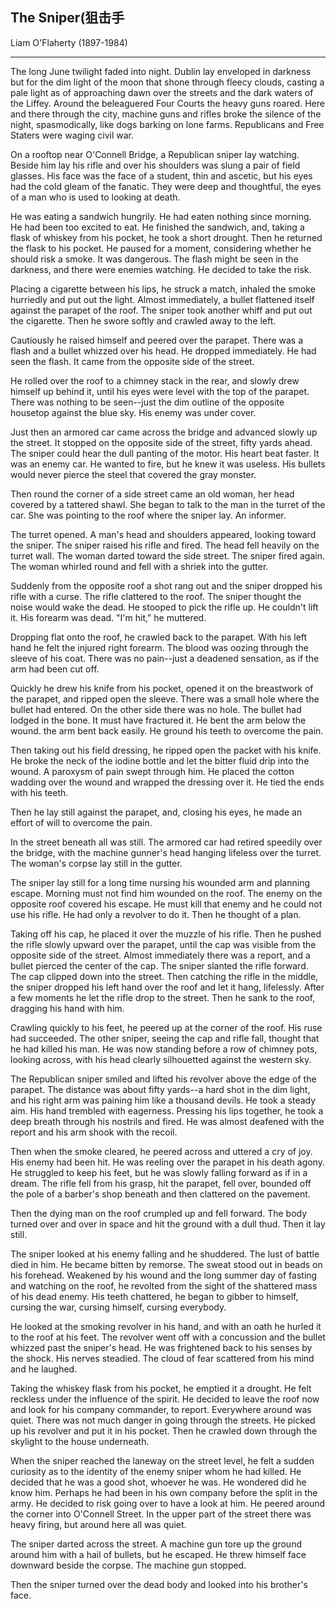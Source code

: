 ## The Sniper(狙击手

Liam O'Flaherty (1897-1984)

---



The long June twilight faded into night. Dublin lay enveloped in darkness but for the dim light of the moon that shone through fleecy clouds, casting a pale light as of approaching dawn over the streets and the dark waters of the Liffey. Around the beleaguered Four Courts the heavy guns roared. Here and there through the city, machine guns and rifles broke the silence of the night, spasmodically, like dogs barking on lone farms. Republicans and Free Staters were waging civil war.

On a rooftop near O'Connell Bridge, a Republican sniper lay watching. Beside him lay his rifle and over his shoulders was slung a pair of field glasses. His face was the face of a student, thin and ascetic, but his eyes had the cold gleam of the fanatic. They were deep and thoughtful, the eyes of a man who is used to looking at death.

He was eating a sandwich hungrily. He had eaten nothing since morning. He had been too excited to eat. He finished the sandwich, and, taking a flask of whiskey from his pocket, he took a short drought. Then he returned the flask to his pocket. He paused for a moment, considering whether he should risk a smoke. It was dangerous. The flash might be seen in the darkness, and there were enemies watching. He decided to take the risk.

Placing a cigarette between his lips, he struck a match, inhaled the smoke hurriedly and put out the light. Almost immediately, a bullet flattened itself against the parapet of the roof. The sniper took another whiff and put out the cigarette. Then he swore softly and crawled away to the left.

Cautiously he raised himself and peered over the parapet. There was a flash and a bullet whizzed over his head. He dropped immediately. He had seen the flash. It came from the opposite side of the street.

He rolled over the roof to a chimney stack in the rear, and slowly drew himself up behind it, until his eyes were level with the top of the parapet. There was nothing to be seen--just the dim outline of the opposite housetop against the blue sky. His enemy was under cover.

Just then an armored car came across the bridge and advanced slowly up the street. It stopped on the opposite side of the street, fifty yards ahead. The sniper could hear the dull panting of the motor. His heart beat faster. It was an enemy car. He wanted to fire, but he knew it was useless. His bullets would never pierce the steel that covered the gray monster.

Then round the corner of a side street came an old woman, her head covered by a tattered shawl. She began to talk to the man in the turret of the car. She was pointing to the roof where the sniper lay. An informer.

The turret opened. A man's head and shoulders appeared, looking toward the sniper. The sniper raised his rifle and fired. The head fell heavily on the turret wall. The woman darted toward the side street. The sniper fired again. The woman whirled round and fell with a shriek into the gutter.

Suddenly from the opposite roof a shot rang out and the sniper dropped his rifle with a curse. The rifle clattered to the roof. The sniper thought the noise would wake the dead. He stooped to pick the rifle up. He couldn't lift it. His forearm was dead. "I'm hit," he muttered.

Dropping flat onto the roof, he crawled back to the parapet. With his left hand he felt the injured right forearm. The blood was oozing through the sleeve of his coat. There was no pain--just a deadened sensation, as if the arm had been cut off.

Quickly he drew his knife from his pocket, opened it on the breastwork of the parapet, and ripped open the sleeve. There was a small hole where the bullet had entered. On the other side there was no hole. The bullet had lodged in the bone. It must have fractured it. He bent the arm below the wound. the arm bent back easily. He ground his teeth to overcome the pain.

Then taking out his field dressing, he ripped open the packet with his knife. He broke the neck of the iodine bottle and let the bitter fluid drip into the wound. A paroxysm of pain swept through him. He placed the cotton wadding over the wound and wrapped the dressing over it. He tied the ends with his teeth.

Then he lay still against the parapet, and, closing his eyes, he made an effort of will to overcome the pain.

In the street beneath all was still. The armored car had retired speedily over the bridge, with the machine gunner's head hanging lifeless over the turret. The woman's corpse lay still in the gutter.

The sniper lay still for a long time nursing his wounded arm and planning escape. Morning must not find him wounded on the roof. The enemy on the opposite roof covered his escape. He must kill that enemy and he could not use his rifle. He had only a revolver to do it. Then he thought of a plan.

Taking off his cap, he placed it over the muzzle of his rifle. Then he pushed the rifle slowly upward over the parapet, until the cap was visible from the opposite side of the street. Almost immediately there was a report, and a bullet pierced the center of the cap. The sniper slanted the rifle forward. The cap clipped down into the street. Then catching the rifle in the middle, the sniper dropped his left hand over the roof and let it hang, lifelessly. After a few moments he let the rifle drop to the street. Then he sank to the roof, dragging his hand with him.

Crawling quickly to his feet, he peered up at the corner of the roof. His ruse had succeeded. The other sniper, seeing the cap and rifle fall, thought that he had killed his man. He was now standing before a row of chimney pots, looking across, with his head clearly silhouetted against the western sky.

The Republican sniper smiled and lifted his revolver above the edge of the parapet. The distance was about fifty yards--a hard shot in the dim light, and his right arm was paining him like a thousand devils. He took a steady aim. His hand trembled with eagerness. Pressing his lips together, he took a deep breath through his nostrils and fired. He was almost deafened with the report and his arm shook with the recoil.

Then when the smoke cleared, he peered across and uttered a cry of joy. His enemy had been hit. He was reeling over the parapet in his death agony. He struggled to keep his feet, but he was slowly falling forward as if in a dream. The rifle fell from his grasp, hit the parapet, fell over, bounded off the pole of a barber's shop beneath and then clattered on the pavement.

Then the dying man on the roof crumpled up and fell forward. The body turned over and over in space and hit the ground with a dull thud. Then it lay still.

The sniper looked at his enemy falling and he shuddered. The lust of battle died in him. He became bitten by remorse. The sweat stood out in beads on his forehead. Weakened by his wound and the long summer day of fasting and watching on the roof, he revolted from the sight of the shattered mass of his dead enemy. His teeth chattered, he began to gibber to himself, cursing the war, cursing himself, cursing everybody.

He looked at the smoking revolver in his hand, and with an oath he hurled it to the roof at his feet. The revolver went off with a concussion and the bullet whizzed past the sniper's head. He was frightened back to his senses by the shock. His nerves steadied. The cloud of fear scattered from his mind and he laughed.

Taking the whiskey flask from his pocket, he emptied it a drought. He felt reckless under the influence of the spirit. He decided to leave the roof now and look for his company commander, to report. Everywhere around was quiet. There was not much danger in going through the streets. He picked up his revolver and put it in his pocket. Then he crawled down through the skylight to the house underneath.

When the sniper reached the laneway on the street level, he felt a sudden curiosity as to the identity of the enemy sniper whom he had killed. He decided that he was a good shot, whoever he was. He wondered did he know him. Perhaps he had been in his own company before the split in the army. He decided to risk going over to have a look at him. He peered around the corner into O'Connell Street. In the upper part of the street there was heavy firing, but around here all was quiet.

The sniper darted across the street. A machine gun tore up the ground around him with a hail of bullets, but he escaped. He threw himself face downward beside the corpse. The machine gun stopped.

Then the sniper turned over the dead body and looked into his brother's face.